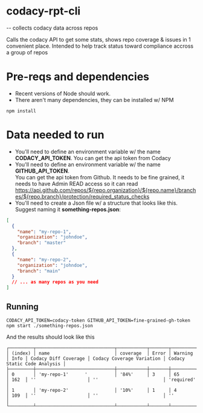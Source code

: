 # codacy-rpt-cli
--
collects codacy data across repos


Calls the codacy API to get some stats, shows repo coverage & issues in 1 convenient place. Intended to help 
track status toward compliance accross a group of repos

# Pre-reqs and dependencies
- Recent versions of Node should work. 
- There aren't many dependencies, they can be installed w/ NPM
```shell
npm install
```
# Data needed to run
- You'll need to define an environment variable w/ the name **CODACY_API_TOKEN**. You can get the api token from Codacy
- You'll need to define an environment variable w/ the name **GITHUB_API_TOKEN**.  
  You can get the api token from Github. It needs to be fine grained, it needs to have Admin READ access so it can 
  read https://api.github.com/repos/${repo.organization}/${repo.name}/branches/${repo.branch}/protection/required_status_checks
- You'll need to create a Json file w/ a structure that looks like this. Suggest naming it **something-repos.json**:
```json
[
  {
    "name": "my-repo-1",
    "organization": "johndoe",
    "branch": "master"
  },
  {
    "name": "my-repo-2",
    "organization": "johndoe",
    "branch": "main"
  }
  // ... as many repos as you need
]
```

## Running
```shell
CODACY_API_TOKEN=codacy-token GITHUB_API_TOKEN=fine-grained-gh-token npm start ./something-repos.json
```
And the results should look like this
```shell
┌─────────┬─────────────────────────────┬───────────┬───────┬─────────┬──────┬──────────────────────┬───────────────────────────┬─────────────────────────────┐
│ (index) │ name                        │ coverage  │ Error │ Warning │ Info │ Codacy Diff Coverage │ Codacy Coverage Variation │ Codacy Static Code Analysis │
├─────────┼─────────────────────────────┼───────────┼───────┼─────────┼──────┼──────────────────────┼───────────────────────────┼─────────────────────────────┤
│ 0       │ 'my-repo-1'      '          │ '84%'     │ 3     │ 65      │ 162  │ ''                   │ ''                        │ 'required'                  │
│ 1       │ 'my-repo-2'                 │ '10%'     │ 1     │ 4       │ 109  │ ''                   │ ''                        │ ''                          │
└─────────┴─────────────────────────────┴───────────┴───────┴─────────┴──────┴──────────────────────┴───────────────────────────┴─────────────────────────────┘
```
